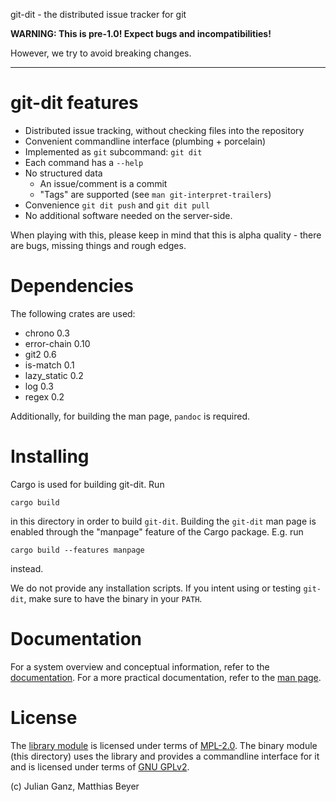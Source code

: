 git-dit - the distributed issue tracker for git

**WARNING: This is pre-1.0! Expect bugs and incompatibilities!**

However, we try to avoid breaking changes.

---

# git-dit features

* Distributed issue tracking, without checking files into the repository
* Convenient commandline interface (plumbing + porcelain)
* Implemented as `git` subcommand: `git dit`
* Each command has a `--help`
* No structured data 
  * An issue/comment is a commit
  * "Tags" are supported (see `man git-interpret-trailers`)
* Convenience `git dit push` and `git dit pull`
* No additional software needed on the server-side.

When playing with this, please keep in mind that this is alpha quality - there
are bugs, missing things and rough edges.

# Dependencies

The following crates are used:
* chrono 0.3
* error-chain 0.10
* git2 0.6
* is-match 0.1
* lazy_static 0.2
* log 0.3
* regex 0.2

Additionally, for building the man page, `pandoc` is required.

# Installing

Cargo is used for building git-dit. Run

    cargo build

in this directory in order to build `git-dit`. Building the `git-dit` man page
is enabled through the "manpage" feature of the Cargo package. E.g. run

    cargo build --features manpage

instead.

We do not provide any installation scripts. If you intent using or testing
`git-dit`, make sure to have the binary in your `PATH`.

# Documentation

For a system overview and conceptual information, refer to the
[documentation](doc/README.md). For a more practical documentation, refer to the
[man page](git-dit.1.md).

# License

The [library module](./lib) is licensed under terms of [MPL-2.0](./lib/LICENSE).
The binary module (this directory) uses the library and provides a commandline
interface for it and is licensed under terms of [GNU GPLv2](./LICENSE).

(c) Julian Ganz, Matthias Beyer
